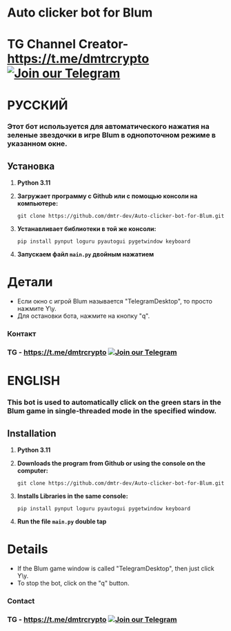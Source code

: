 # Auto clicker bot for Blum

# TG Channel Creator- https://t.me/dmtrcrypto [![Join our Telegram](https://img.shields.io/badge/Telegram-2CA5E0?style=for-the-badge&logo=telegram&logoColor=white)](https://t.me/dmtrcrypto)

# РУССКИЙ

### Этот бот используется для автоматического нажатия на зеленые звездочки в игре Blum в однопоточном режиме в указанном окне.

## Установка
1. **Python 3.11**
2. **Загружает программу с Github или с помощью консоли на компьютере:**
 
    ```
    git clone https://github.com/dmtr-dev/Auto-clicker-bot-for-Blum.git
    ```
3. **Устанавливает библиотеки в той же консоли:**

    ```
    pip install pynput loguru pyautogui pygetwindow keyboard
    ```
4.  **Запускаем файл `main.py` двойным нажатием**

# Детали
- Если окно с игрой Blum называется "TelegramDesktop", то просто нажмите Y\y.
- Для остановки бота, нажмите на кнопку "q".

### Контакт
### TG - https://t.me/dmtrcrypto [![Join our Telegram](https://img.shields.io/badge/Telegram-2CA5E0?style=for-the-badge&logo=telegram&logoColor=white)](https://t.me/dmtrcrypto)


# ENGLISH

### This bot is used to automatically click on the green stars in the Blum game in single-threaded mode in the specified window.

## Installation
1. **Python 3.11**
2. **Downloads the program from Github or using the console on the computer:**
 
    ```
    git clone https://github.com/dmtr-dev/Auto-clicker-bot-for-Blum.git
    ```
3. **Installs Libraries in the same console:**

    ```
    pip install pynput loguru pyautogui pygetwindow keyboard
    ```
4.  **Run the file `main.py` double tap**

# Details
- If the Blum game window is called "TelegramDesktop", then just click Y\y.
- To stop the bot, click on the "q" button.

### Contact
### TG - https://t.me/dmtrcrypto [![Join our Telegram](https://img.shields.io/badge/Telegram-2CA5E0?style=for-the-badge&logo=telegram&logoColor=white)](https://t.me/dmtrcrypto)
